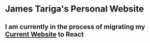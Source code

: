 # James Tariga's Personal Website

## I am currently in the process of migrating my [Current Website](https://www.jamestariga.me) to React
